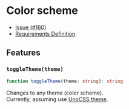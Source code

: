 # Color scheme  

<!--  -->
- [Issue (#160)](https://github.com/7rs/pages/issues/160)
- [Requirements Definition](/docs/rd/color-scheme.md)
<!--  -->

## Features  

### `toggleTheme(theme)`  

  ```ts
  function toggleTheme(theme: string): string
  ```  

  Changes to any theme (color scheme).  
  Currently, assuming use [UnoCSS theme](https://unocss.dev/config/theme).  
